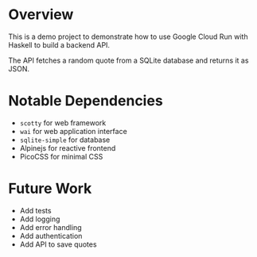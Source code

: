 # Overview

This is a demo project to demonstrate how to use Google Cloud Run with Haskell to build a backend API.

The API fetches a random quote from a SQLite database and returns it as JSON.

# Notable Dependencies

- `scotty` for web framework
- `wai` for web application interface
- `sqlite-simple` for database
- Alpinejs for reactive frontend
- PicoCSS for minimal CSS

# Future Work
- Add tests
- Add logging
- Add error handling
- Add authentication
- Add API to save quotes

